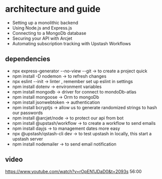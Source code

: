 # architecture and guide

- Setting up a monolithic backend
- Using Node.js and Express.js
- Connecting to a MongoDb database
- Securing your API with Arcjet
- Automating subscription tracking with Upstash Workflows

## dependencies

- npx express-generator --no-view --git -> to create a project quick
- npm install -D nodemon -> to refresh changes
- npx eslint --init -> linter , remember set up eslint in settings
- npm install dotenv -> environment variables
- npm install mongodb -> driver for connect to mondoDb-atlas
- npm install mongoose -> Orm to mongoDb
- npm install jsonwebtoken -> authentication
- npm install bcryptjs -> allow us to generate randomized strings to hash our passwords
- npm install @arcjet/node -> to protect our api from bot
- npm install @upstash/workflow -> to create a workflow to send emails
- npm install dayjs -> to management dates more easy
- npx @upstash/qstash-cli dev -> to test upstash in locally, this start a upstash server
- npm install nodemailer -> to send email notification

## video

<https://www.youtube.com/watch?v=rOpEN1JDaD0&t=2093s>
56:00
